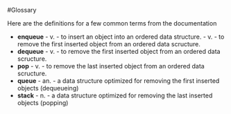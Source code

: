 #Glossary

Here are the definitions for a few common terms from the documentation

+ __enqueue__ - v. - to insert an object into an ordered data structure. - v. - to remove the first inserted object from an ordered data scructure.
+ __dequeue__ - v. - to remove the first inserted object from an ordered data scructure.
+ __pop__ - v. - to remove the last inserted object from an ordered data scructure.
+ __queue__ - an. - a data structure optimized for removing the first inserted objects (dequeueing)
+ __stack__ - n. - a data structure optimized for removing the last inserted objects (popping)
